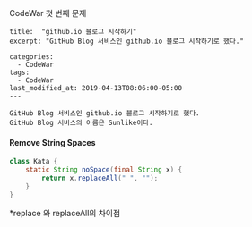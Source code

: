 CodeWar 첫 번째 문제



```
title:  "github.io 블로그 시작하기"
excerpt: "GitHub Blog 서비스인 github.io 블로그 시작하기로 했다."

categories:
  - CodeWar
tags:
  - CodeWar
last_modified_at: 2019-04-13T08:06:00-05:00
---

GitHub Blog 서비스인 github.io 블로그 시작하기로 했다.
GitHub Blog 서비스의 이름은 Sunlike이다.
```



#### Remove String Spaces

```java
class Kata {
    static String noSpace(final String x) {
        return x.replaceAll(" ", "");
    }
}
```





*replace 와 replaceAll의 차이점

